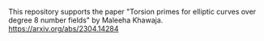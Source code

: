 This repository supports the paper "Torsion primes for 
elliptic curves over degree 8 number fields" by Maleeha Khawaja.
https://arxiv.org/abs/2304.14284

